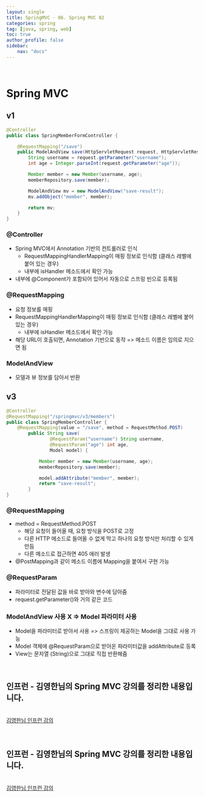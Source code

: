 ```yaml
---
layout: single
title: SpringMVC - 06. Spring MVC 02
categories: spring
tag: [java, spring, web]
toc: true 
author_profile: false
sidebar:
    nav: "docs"
---
```


<br/>

# Spring MVC

## v1

```java
@Controller
public class SpringMemberFormController {

    @RequestMapping("/save")
    public ModelAndView save(HttpServletRequest request, HttpServletResponse response) {
        String username = request.getParameter("username");
        int age = Integer.parseInt(request.getParameter("age"));

        Member member = new Member(username, age);
        memberRepository.save(member);

        ModelAndView mv = new ModelAndView("save-result");
        mv.addObject("member", member);

        return mv;
    }
}
```

### @Controller

- Spring MVC에서 Annotation 기반의 컨트롤러로 인식
  - RequestMappingHandlerMapping이 매핑 정보로 인식함 (클래스 레벨에 붙어 있는 경우)
  - 내부에 isHandler 메소드에서 확인 가능
- 내부에 @Component가 포함되어 있어서 자동으로 스프링 빈으로 등록됨

### @RequestMapping

- 요청 정보를 매핑
- RequestMappingHandlerMapping이 매핑 정보로 인식함 (클래스 레벨에 붙어 있는 경우)
  - 내부에 isHandler 메소드에서 확인 가능
- 해당 URL이 호출되면, Annotation 기반으로 동작 => 메소드 이름은 임의로 지으면 됨

### ModelAndView

- 모델과 뷰 정보를 담아서 반환

## v3

```java
@Controller
@RequestMapping("/springmvc/v3/members")
public class SpringMemberController {
    @RequestMapping(value = "/save", method = RequestMethod.POST)
        public String save(
                @RequestParam("username") String username,
                @RequestParam("age") int age,
                Model model) {

            Member member = new Member(username, age);
            memberRepository.save(member);

            model.addAttribute("member", member);
            return "save-result";
        }
}
```

### @RequestMapping

- method = RequestMethod.POST
  - 해당 요청이 들어올 때, 요청 방식을 POST로 고정
  - 다른 HTTP 메소드로 들어올 수 없게 막고 하나의 요청 방식만 처리할 수 있게 만듬
  - 다른 메소드로 접근하면 405 에러 발생
- @PostMapping과 같이 메소드 이름에 Mapping을 붙여서 구현 가능

### @RequestParam

- 파라미터로 전달된 값을 바로 받아와 변수에 담아줌
- request.getParameter()와 거의 같은 코드

### ModelAndView 사용 X => Model 파라미터 사용

- Model을 파라미터로 받아서 사용 => 스프링이 제공하는 Model을 그대로 사용 가능
- Model 객체에 @RequestParam으로 받아온 파라미터값을 addAttribute로 등록
- View는 문자열 (String)으로 그대로 직접 반환해줌



<div class='notice--warning'>
    <br/>
    <h2>
       인프런 - 김영한님의 <strong>Spring MVC 강의</strong>를 정리한 내용입니다. <br/> 
    </h2><br/>
    <a href="https://www.inflearn.com/course/%EC%8A%A4%ED%94%84%EB%A7%81-mvc-1/dashboard" class="btn btn--info">김영한님 인프런 강의</a><br/>
    <br/>
</div>


<div class='notice--warning'>
    <br/>
    <h2>
       인프런 - 김영한님의 <strong>Spring MVC 강의</strong>를 정리한 내용입니다. <br/> 
    </h2><br/>
    <a href="https://www.inflearn.com/course/%EC%8A%A4%ED%94%84%EB%A7%81-mvc-1/dashboard" class="btn btn--info">김영한님 인프런 강의</a><br/>
    <br/>
</div>
